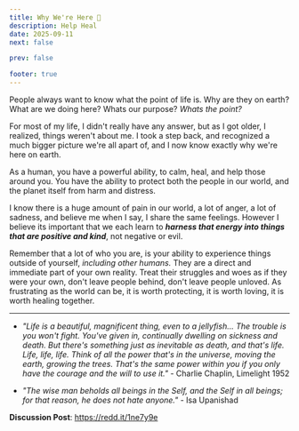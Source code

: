 ```yaml
---
title: Why We're Here 🤍
description: Help Heal
date: 2025-09-11
next: false

prev: false

footer: true
---
```


<Post authors="nbats" />

People always want to know what the point of life is. Why are they on earth? What are we doing here? Whats our purpose? *Whats the point?* 

For most of my life, I didn't really have any answer, but as I got older, I realized, things weren't about me. I took a step back, and recognized a much bigger picture we're all apart of, and I now know exactly why we're here on earth. 

As a human, you have a powerful ability, to calm, heal, and help those around you. You have the ability to protect both the people in our world, and the planet itself from harm and distress.  

I know there is a huge amount of pain in our world, a lot of anger, a lot of sadness, and believe me when I say, I share the same feelings. However I believe its important that we each learn to ***harness that energy into things that are positive and kind***, not negative or evil. 

Remember that a lot of who you are, is your ability to experience things outside of yourself, *including other humans.* They are a direct and immediate part of your own reality. Treat their struggles and woes as if they were your own, don't leave people behind, don't leave people unloved. As frustrating as the world can be, it is worth protecting, it is worth loving, it is worth healing together.

***

* *"Life is a beautiful, magnificent thing, even to a jellyfish... The trouble is you won't fight. You've given in, continually dwelling on sickness and death. But there's something just as inevitable as death, and that's life. Life, life, life. Think of all the power that's in the universe, moving the earth, growing the trees. That's the same power within you if you only have the courage and the will to use it."* - Charlie Chaplin, Limelight 1952

* *"The wise man beholds all beings in the Self, and the Self in all beings; for that reason, he does not hate anyone."* - Isa Upanishad

**Discussion Post**: https://redd.it/1ne7y9e

